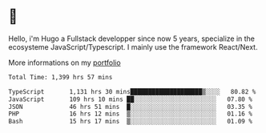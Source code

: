 # 👋 

Hello, i'm Hugo a Fullstack developper since now 5 years, specialize in the ecosysteme JavaScript/Typescript. I mainly use the framework React/Next.

More informations on my [portfolio](https://hcampos.fr)

<!--START_SECTION:waka-->

```txt
Total Time: 1,399 hrs 57 mins

TypeScript       1,131 hrs 30 mins████████████████████▒░░░░   80.82 %
JavaScript       109 hrs 10 mins ██░░░░░░░░░░░░░░░░░░░░░░░   07.80 %
JSON             46 hrs 51 mins  █░░░░░░░░░░░░░░░░░░░░░░░░   03.35 %
PHP              16 hrs 12 mins  ▒░░░░░░░░░░░░░░░░░░░░░░░░   01.16 %
Bash             15 hrs 17 mins  ▒░░░░░░░░░░░░░░░░░░░░░░░░   01.09 %
```

<!--END_SECTION:waka-->
